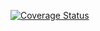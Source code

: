 [![Coverage Status](https://coveralls.io/repos/github/JankariTech/GoBikramSambat/badge.svg?branch=master)](https://coveralls.io/github/JankariTech/GoBikramSambat?branch=master)
